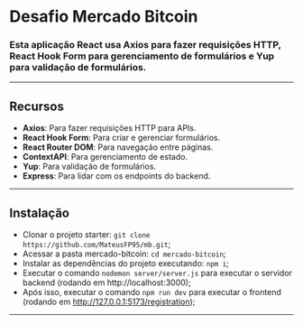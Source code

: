 # Desafio Mercado Bitcoin

### Esta aplicação React usa Axios para fazer requisições HTTP, React Hook Form para gerenciamento de formulários e Yup para validação de formulários.

---

## Recursos

- **Axios**: Para fazer requisições HTTP para APIs.
- **React Hook Form**: Para criar e gerenciar formulários.
- **React Router DOM**: Para navegação entre páginas.
- **ContextAPI**: Para gerenciamento de estado.
- **Yup**: Para validação de formulários.
- **Express**: Para lidar com os endpoints do backend.

---

## Instalação

- Clonar o projeto starter: `git clone https://github.com/MateusFP95/mb.git`;
- Acessar a pasta mercado-bitcoin: `cd mercado-bitcoin`;
- Instalar as dependências do projeto executando: `npm i`;
- Executar o comando `nodemon server/server.js` para executar o servidor backend (rodando em http://localhost:3000);
- Após isso, executar o comando `npm run dev` para executar o frontend (rodando em http://127.0.0.1:5173/registration);

---